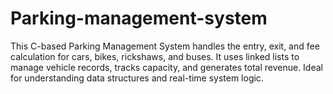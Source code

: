 # Parking-management-system
This C-based Parking Management System handles the entry, exit, and fee calculation for cars, bikes, rickshaws, and buses. It uses linked lists to manage vehicle records, tracks capacity, and generates total revenue. Ideal for understanding data structures and real-time system logic.
